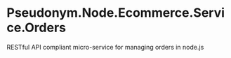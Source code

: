 # Pseudonym.Node.Ecommerce.Service.Orders
RESTful API compliant micro-service for managing orders in node.js
